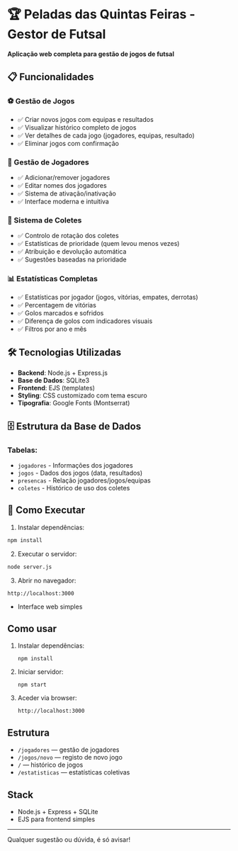 # 🏆 Peladas das Quintas Feiras - Gestor de Futsal

**Aplicação web completa para gestão de jogos de futsal**

## 📋 Funcionalidades

### ⚽ Gestão de Jogos
- ✅ Criar novos jogos com equipas e resultados
- ✅ Visualizar histórico completo de jogos
- ✅ Ver detalhes de cada jogo (jogadores, equipas, resultado)
- ✅ Eliminar jogos com confirmação

### 👥 Gestão de Jogadores
- ✅ Adicionar/remover jogadores
- ✅ Editar nomes dos jogadores
- ✅ Sistema de ativação/inativação
- ✅ Interface moderna e intuitiva

### 🦺 Sistema de Coletes
- ✅ Controlo de rotação dos coletes
- ✅ Estatísticas de prioridade (quem levou menos vezes)
- ✅ Atribuição e devolução automática
- ✅ Sugestões baseadas na prioridade

### 📊 Estatísticas Completas
- ✅ Estatísticas por jogador (jogos, vitórias, empates, derrotas)
- ✅ Percentagem de vitórias
- ✅ Golos marcados e sofridos
- ✅ Diferença de golos com indicadores visuais
- ✅ Filtros por ano e mês

## 🛠️ Tecnologias Utilizadas

- **Backend**: Node.js + Express.js
- **Base de Dados**: SQLite3
- **Frontend**: EJS (templates)
- **Styling**: CSS customizado com tema escuro
- **Tipografia**: Google Fonts (Montserrat)

## 🗄️ Estrutura da Base de Dados

### Tabelas:
- `jogadores` - Informações dos jogadores
- `jogos` - Dados dos jogos (data, resultados)
- `presencas` - Relação jogadores/jogos/equipas
- `coletes` - Histórico de uso dos coletes

## 🚀 Como Executar

1. Instalar dependências:
```bash
npm install
```

2. Executar o servidor:
```bash
node server.js
```

3. Abrir no navegador:
```
http://localhost:3000
```
- Interface web simples

## Como usar

1. Instalar dependências:
   ```
   npm install
   ```

2. Iniciar servidor:
   ```
   npm start
   ```

3. Aceder via browser:
   ```
   http://localhost:3000
   ```

## Estrutura

- `/jogadores` — gestão de jogadores
- `/jogos/novo` — registo de novo jogo
- `/` — histórico de jogos
- `/estatisticas` — estatísticas coletivas

## Stack

- Node.js + Express + SQLite
- EJS para frontend simples

---

Qualquer sugestão ou dúvida, é só avisar!